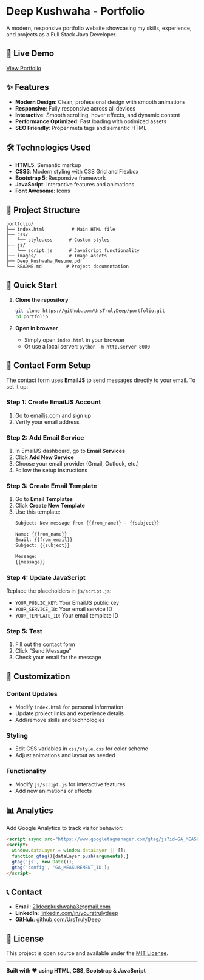 # Deep Kushwaha - Portfolio

A modern, responsive portfolio website showcasing my skills, experience, and projects as a Full Stack Java Developer.

## 🚀 Live Demo

[View Portfolio](https://your-deployment-link.com)

## ✨ Features

- **Modern Design**: Clean, professional design with smooth animations
- **Responsive**: Fully responsive across all devices
- **Interactive**: Smooth scrolling, hover effects, and dynamic content
- **Performance Optimized**: Fast loading with optimized assets
- **SEO Friendly**: Proper meta tags and semantic HTML

## 🛠️ Technologies Used

- **HTML5**: Semantic markup
- **CSS3**: Modern styling with CSS Grid and Flexbox
- **Bootstrap 5**: Responsive framework
- **JavaScript**: Interactive features and animations
- **Font Awesome**: Icons

## 📁 Project Structure

```
portfolio/
├── index.html          # Main HTML file
├── css/
│   └── style.css      # Custom styles
├── js/
│   └── script.js      # JavaScript functionality
├── images/            # Image assets
├── Deep_Kushwaha_Resume.pdf
└── README.md         # Project documentation
```

## 🚀 Quick Start

1. **Clone the repository**
    ```bash
    git clone https://github.com/UrsTrulyDeep/portfolio.git
    cd portfolio
    ```

2. **Open in browser**
    - Simply open `index.html` in your browser
    - Or use a local server: `python -m http.server 8000`

## 📧 Contact Form Setup

The contact form uses **EmailJS** to send messages directly to your email. To set it up:

### Step 1: Create EmailJS Account
1. Go to [emailjs.com](https://www.emailjs.com/) and sign up
2. Verify your email address

### Step 2: Add Email Service
1. In EmailJS dashboard, go to **Email Services**
2. Click **Add New Service**
3. Choose your email provider (Gmail, Outlook, etc.)
4. Follow the setup instructions

### Step 3: Create Email Template
1. Go to **Email Templates**
2. Click **Create New Template**
3. Use this template:
   ```html
   Subject: New message from {{from_name}} - {{subject}}
   
   Name: {{from_name}}
   Email: {{from_email}}
   Subject: {{subject}}
   
   Message:
   {{message}}
   ```

### Step 4: Update JavaScript
Replace the placeholders in `js/script.js`:
- `YOUR_PUBLIC_KEY`: Your EmailJS public key
- `YOUR_SERVICE_ID`: Your email service ID
- `YOUR_TEMPLATE_ID`: Your email template ID

### Step 5: Test
1. Fill out the contact form
2. Click "Send Message"
3. Check your email for the message

## 📝 Customization

### Content Updates
- Modify `index.html` for personal information
- Update project links and experience details
- Add/remove skills and technologies

### Styling
- Edit CSS variables in `css/style.css` for color scheme
- Adjust animations and layout as needed

### Functionality
- Modify `js/script.js` for interactive features
- Add new animations or effects

## 📊 Analytics

Add Google Analytics to track visitor behavior:

```html
<script async src="https://www.googletagmanager.com/gtag/js?id=GA_MEASUREMENT_ID"></script>
<script>
  window.dataLayer = window.dataLayer || [];
  function gtag(){dataLayer.push(arguments);}
  gtag('js', new Date());
  gtag('config', 'GA_MEASUREMENT_ID');
</script>
```

## 📞 Contact

- **Email**: 21deepkushwaha3@gmail.com
- **LinkedIn**: [linkedin.com/in/yourstrulydeep](https://linkedin.com/in/yourstrulydeep)
- **GitHub**: [github.com/UrsTrulyDeep](https://github.com/UrsTrulyDeep)

## 📄 License

This project is open source and available under the [MIT License](LICENSE).

---

**Built with ❤️ using HTML, CSS, Bootstrap & JavaScript** 